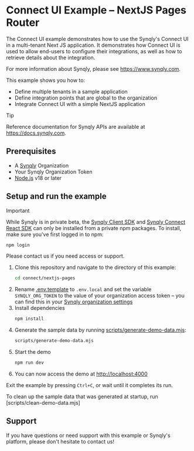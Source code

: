 # Connect UI Example – NextJS Pages Router

The Connect UI example demonstrates how to use the Synqly's Connect UI in a multi-tenant Next JS application. It demonstrates how Connect UI is used to allow end-users to configure their integrations, as well as how to retrieve details about the integration.

For more information about Synqly, please see <https://www.synqly.com>.

This example shows you how to:

- Define multiple tenants in a sample application
- Define integration points that are global to the organization
- Integrate Connect UI with a simple NextJS application

> [!TIP]
> Reference documentation for Synqly APIs are available at <https://docs.synqly.com>.

## Prerequisites

- A [Synqly](https://synqly.com) Organization
- Your Synqly Organization Token
- [Node.js](https://nodejs.org/en) v18 or later

## Setup and run the example

> [!IMPORTANT]
> While Synqly is in private beta, the [Synqly Client SDK] and [Synqly Connect React SDK] can only be installed from a private npm packages. To install, make sure you've first logged in to npm:
>
> ```sh
> npm login
> ```
>
> Please contact us if you need access or support.

1. Clone this repository and navigate to the directory of this example:
   ```sh
   cd connect/nextjs-pages
   ```
2. Rename [.env.template](./.env.template) to `.env.local` and set the variable `SYNQLY_ORG_TOKEN` to the value of your organization access token – you can find this in your [Synqly organization settings](https://app.synqly.com/settings/secrets)
3. Install dependencies
   ```sh
   npm install
   ```
4. Generate the sample data by running [scripts/generate-demo-data.mjs](scripts/generate-demo-data.mjs):
   ```sh
   scripts/generate-demo-data.mjs
   ```
5. Start the demo
   ```sh
   npm run dev
   ```
6. You can now access the demo at <http://localhost:4000>

Exit the example by pressing `Ctrl+C`, or wait until it completes its run.

To clean up the sample data that was generated at startup, run [scripts/clean-demo-data.mjs]

[Synqly Client SDK]: https://github.com/Synqly/typescript-client-sdk
[Synqly/typescript-client-sdk]: https://github.com/Synqly/typescript-client-sdk
[Synqly Connect React SDK]: https://github.com/Synqly/connect-react-sdk
[Synqly/connect-react-sdk]: https://github.com/Synqly/connect-react-sdk

## Support

If you have questions or need support with this example or Synqly's platform, please don't hesitate to contact us!
